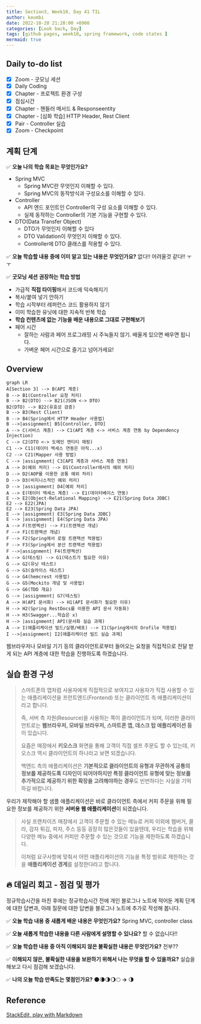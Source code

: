 ```yaml
---
title: Section3, Week10, Day 41 TIL
author: keumbi
date: 2022-10-20 21:20:00 +0900
categories: [Look back, Day]
tags: [github pages, week10, spring framework, code states ]
mermaid: true
---
```



## Daily to-do list

- [x]  Zoom - 굿모닝 세션
- [x]  Daily Coding
- [x]  Chapter - 프로젝트 환경 구성
- [x]  점심시간
- [x]  Chapter - 핸들러 메서드 & Responseentity
- [x]  Chapter - [심화 학습] HTTP Header, Rest Client
- [x]  Pair - Controller 실습
- [x]  Zoom - Checkpoint

## 계획 단계

✅ **오늘 나의 학습 목표는 무엇인가요?**
- Spring MVC
  - Spring MVC란 무엇인지 이해할 수 있다.
  - Spring MVC의 동작방식과 구성요소를 이해할 수 있다.
- Controller
  - API 엔드 포인트인 Controller의 구성 요소를 이해할 수 있다.
  - 실제 동작하는 Controller의 기본 기능을 구현할 수 있다.
- DTO(Data Transfer Object)
  - DTO가 무엇인지 이해할 수 있다
  - DTO Validation이 무엇인지 이해할 수 있다.
  - Controller에 DTO 클래스를 적용할 수 있다.

✅ **오늘 학습할 내용 중에 이미 알고 있는 내용은 무엇인가요?** 없다!! 어려울것 같다!! ㅜㅜ

✅ **굿모닝 세션**
**권장하는 학습 방법**
* 가급적 **직접 타이핑**해서 코드에 익숙해지기
* 복사/붙여 넣기 안하기
* 학습 시작부터 레퍼런스 코드 활용하지 않기
* 이미 학습한 유닛에 대한 지속적 반복 학습
* **학습 컨텐츠에 없는 기능을 배운 내용으로 그대로 구현해보기**
* 페어 시간
  * 잘하는 사람과 페어 프로그래밍 시 주눅들지 않기. 배울게 있으면 배우면 됩니다.
  * 가벼운 페어 시간으로 즐기고 넘어가세요!

## Overview
```mermaid
graph LR
A[Section 3] --> B(API 계층)
B --> B1(Controller 요청 처리)
B --> B2(DTO) --> B21(JSON <-> DTO)
B2(DTO) --> B22(유효성 검증)
B --> B3(Rest Client)
B --> B4(Spring에서 HTTP Header 사용법)
B -->|assignment| B5[Controller, DTO]
A --> C(서비스 계층) --> C1(API 계층 <-> 서비스 계층 연동 by Dependency Injection)
C --> C2(DTO <-> 도메인 엔티티 매핑)
C1 --> C11(데이터 엑세스 연동은 아직...x)
C2 --> C21(Mapper 사용 방법)
C --> |assignment| C3[API 계층과 서비스 계층 연동]
A --> D(예외 처리) --> D1(Controller에서의 예외 처리)
D --> D2(AOP를 이용한 공통 예외 처리)
D --> D3(비지니스적인 예외 처리)
D --> |assignment| D4[예외 처리]
A --> E(데이터 엑세스 계층) --> E1(데이터베이스 연동)
E --> E2(Object-Relational Mapping) --> E21(Spring Data JDBC)
E2 --> E22(JPA)
E2 --> E23(Spring Data JPA)
E --> |assignment| E3[Spring Data JDBC]
E --> |assignment| E4(Spring Data JPA)
A --> F(트렌젝션) --> F1(트렌젝션 개념)
F --> F1(트렌젝션 개념)
F --> F2(Spring에서 로컬 트랜잭션 적용법)
F --> F3(Spring에서 분산 트랜잭션 적용법)
F -->|assignment| F4(트렌젝션)
A --> G(테스팅) --> G1(테스트가 필요한 이유)
G --> G2(유닛 테스트)
G --> G3(슬라이스 테스트)
G --> G4(hemcrest 사용법)
G --> G5(Mockito 개념 및 사용법)
G --> G6(TDD 개요)
G --> |assignment| G7(테스팅)
A --> H(API 문서화) --> H1(API 문서화가 필요한 이유)
H --> H2(Spring RestDocs를 이용한 API 문서 자동화)
H --> H3(Swagger...학습은 x)
H --> |assignment| API(문서화 실습 과제)
A --> I(애플리케이션 빌드/실행/배포) --> I1(Spring에서의 Orofile 적용법)
I -->|assignment| I2[애플리케이션 빌드 실습 과제]
```

웹브라우저나 모바일 기기 등의 클라이언트로부터 들어오는 요청을 직접적으로 전달 받게 되는 API 계층에 대한 학습을 진행하도록 하겠습니다.


## 실습 환경 구성
> 스마트폰의 앱처럼 사용자에게 직접적으로 보여지고 사용자가 직접 사용할 수 있는 애플리케이션을 프런트엔드(Frontend) 또는 클라이언트 측 애플리케이션이라고 합니다.
>
>
> 즉, 서버 측 자원(Resource)을 사용하는 쪽이 클라이언트가 되며, 이러한 클라이언트로는 **웹브라우저, 모바일 브라우저, 스마트폰 앱, 데스크 탑 애플리케이션 등**이 있습니다.
>
> 요즘은 매장에서 **키오스크** 화면을 통해 고객이 직접 셀프 주문도 할 수 있는데, 키오스크 역시 클라이언트의 하나라고 보면 되겠습니다.
>
> 백엔드 측의 애플리케이션은 **기본적으로 클라이언트의 유형과 무관하게 공통의 정보를 제공하도록 디자인이 되어야하지만 특정 클라이언트 유형에 맞는 정보를 추가적으로 제공하기 위한 확장을 고려해야하는 경우**도 빈번하다는 사실을 기억하길 바랍니다.
>

우리가 제작해야 할 샘플 애플리케이션은 바로 클라이언트 측에서 커피 주문을 위해 필요한 정보를 제공하기 위한 **서버용 웹 애플리케이션**이 되겠습니다.

> 사실 프랜차이즈 매장에서 고객이 주문할 수 있는 메뉴로 커피 이외에 햄버거, 콜라, 감자 튀김, 피자, 주스 등등 굉장히 많은것들이 있을텐데, 우리는 학습을 위해 다양한 메뉴 중에서 커피만 주문할 수 있는 것으로 기능을 제한하도록 하겠습니다.
>
>
> 이처럼 요구사항에 맞춰서 어떤 애플리케이션의 기능을 특정 범위로 제한하는 것을 **애플리케이션 경계**를 설정한다라고 합니다.
>



## 🔥 데일리 회고 - 점검 및 평가

정규학습시간을 마친 후에는 정규학습시간 전에 개인 블로그나 노트에 적어둔 계획 단계에 대한 답변과, 아래 질문에 대한 답변을 블로그나 노트에 추가로 작성해 봅니다.

  ✅ **오늘 학습 내용 중 새롭게 배운 내용은 무엇인가요?** Spring MVC, controller class

  ✅ **오늘 새롭게 학습한 내용을 다른 사람에게 설명할 수 있나요?** 할 수 없습니다!!

  ✅ **오늘 학습한 내용 중 아직 이해되지 않은 불확실한 내용은 무엇인가요?** 전부??

  ✅ **이해되지 않은, 불확실한 내용을 보완하기 위해서 나는 무엇을 할 수 있을까요?** 실습을 해보고 다시 점검해 보겠습니다.

  ✅ **나의 오늘 학습 만족도는 몇점인가요?** 🌑🌘🌗🌖🌕  **→**  🌗


## Reference
[StackEdit, play with Markdown](https://stackedit.io/app#)
